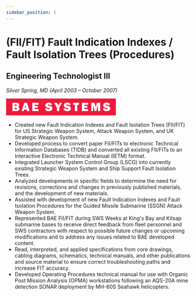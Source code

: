 ```yaml
---
sidebar_position: 2
---
```


# (FII/FIT) Fault Indication Indexes / Fault Isolation Trees (Procedures)
## Engineering Technologist III
_Silver Spring, MD (April 2003 – October 2007)_

<img alt="BAE Systems" src="../img/bae_systems.svg" width="300"/>

- Created new Fault Indication Indexes and Fault Isolation Trees (FII/FIT) for US Strategic Weapon System, Attack
Weapon System, and UK Strategic Weapon System.
- Developed process to convert paper FII/FITs to electronic Technical Information Databases (TIDB) and converted all
existing FII/FITs to an Interactive Electronic Technical Manual (IETM) format.
- Integrated Launcher System Control Group (LSCG) into currently existing Strategic Weapon System and Ship
Support Fault Isolation Trees.
- Analyzed developments in specific fields to determine the need for revisions, corrections and changes in previously
published materials, and the development of new materials.
- Assisted with development of new Fault Indication Indexes and Fault Isolation Procedures for the Guided Missile
Submarine (SSGN) Attack Weapon System.
- Represented BAE FII/FIT during SWS Weeks at King's Bay and Kitsap submarine bases to receive direct feedback
from fleet personnel and SWS contractors with respect to possible future changes or upcoming modifications and to
address any issues related to BAE developed content.
- Read, interpreted, and applied specifications from core drawings, cabling diagrams, schematics, technical manuals,
and other publications and source material to ensure correct troubleshooting paths and increase FIT accuracy.
- Developed Operating Procedures technical manual for use with Organic Post Mission Analysis (OPMA) workstations
following an AQS-20A mine detection SONAR deployment by MH-60S Seahawk helicopters.